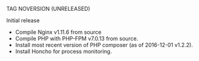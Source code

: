 TAG NOVERSION (UNRELEASED)

Initial release
- Compile Nginx v1.11.6 from source
- Compile PHP with PHP-FPM v7.0.13 from source.
- Install most recent version of PHP composer (as of 2016-12-01 v1.2.2).
- Install Honcho for process monitoring.

